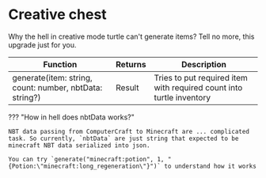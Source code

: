 # Creative chest

Why the hell in creative mode turtle can't generate items? Tell no more, this upgrade just for you.

| Function                                                | Returns | Description                                                          |
|---------------------------------------------------------|---------|----------------------------------------------------------------------|
| generate(item: string, count: number, nbtData: string?) | Result  | Tries to put required item with required count into turtle inventory |

??? "How in hell does nbtData works?"

    NBT data passing from ComputerCraft to Minecraft are ... complicated task. So currently, `nbtData` are just string that expected to be minecraft NBT data serialized into json. 

    You can try `generate("minecraft:potion", 1, "{Potion:\"minecraft:long_regeneration\"}")` to understand how it works
